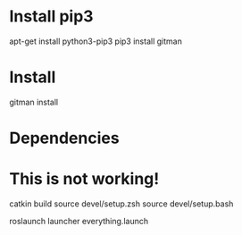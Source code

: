 # Install pip3
apt-get install python3-pip3
pip3 install gitman

# Install
gitman install

# Dependencies
# This is not working!


catkin build
source devel/setup.zsh
source devel/setup.bash

roslaunch launcher everything.launch
